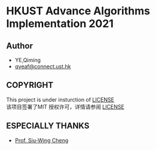 # **HKUST Advance Algorithms Implementation 2021**
## Author
- YE,Qiming
- qyeaf@connect.ust.hk
## COPYRIGHT
This project is under insturction of [LICENSE](https://github.com/colonel8377/into_algo/blob/main/LICENSE)</br>
该项目签署了MIT 授权许可，详情请参阅 [LICENSE](https://github.com/colonel8377/into_algo/blob/main/LICENSE)
## ESPECIALLY THANKS
- [Prof. Siu-Wing Cheng](https://facultyprofiles.ust.hk/profiles.php?profile=siu-wing-cheng-scheng)
